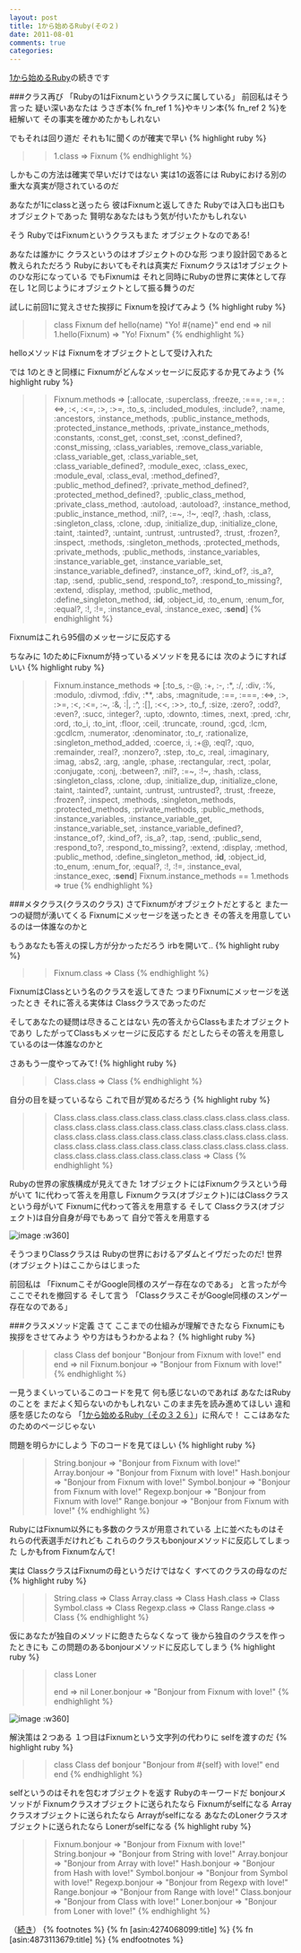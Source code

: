 ```yaml
---
layout: post
title: 1から始めるRuby(その２)
date: 2011-08-01
comments: true
categories:
---
```



[1から始めるRuby](/2011/07/27/1-Ruby/)の続きです

###クラス再び
「Rubyの1はFixnumというクラスに属している」
前回私はそう言った
疑い深いあなたは
うさぎ本{% fn_ref 1 %}やキリン本{% fn_ref 2 %}を紐解いて
その事実を確かめたかもしれない

でもそれは回り道だ
それも1に聞くのが確実で早い
{% highlight ruby %}
>> 1.class
=> Fixnum
{% endhighlight %}

しかもこの方法は確実で早いだけではない
実は1の返答には
Rubyにおける別の重大な真実が隠されているのだ

あなたが1にclassと送ったら
彼はFixnumと返してきた
Rubyでは入口も出口もオブジェクトであった
賢明なあなたはもう気が付いたかもしれない

そう
RubyではFixnumというクラスもまた
オブジェクトなのである!

あなたは誰かに
クラスというのはオブジェクトのひな形
つまり設計図であると教えられただろう
Rubyにおいてもそれは真実だ
Fixnumクラスは1オブジェクトのひな形になっている
でもFixnumは
それと同時にRubyの世界に実体として存在し
1と同じようにオブジェクトとして振る舞うのだ

試しに前回1に覚えさせた挨拶に
Fixnumを投げてみよう
{% highlight ruby %}
>> class Fixnum
>>   def hello(name)
>>    "Yo! #{name}"
>>   end
>> end
=> nil
>> 1.hello(Fixnum)
=> "Yo! Fixnum"
{% endhighlight %}

helloメソッドは
Fixnumをオブジェクトとして受け入れた

では
1のときと同様に
Fixnumがどんなメッセージに反応するか見てみよう
{% highlight ruby %}
>> Fixnum.methods
=> [:allocate, :superclass, :freeze, :===, :==, :<=>, :<, :<=, :>, :>=, :to_s, :included_modules, :include?, :name, :ancestors, :instance_methods, :public_instance_methods, :protected_instance_methods, :private_instance_methods, :constants, :const_get, :const_set, :const_defined?, :const_missing, :class_variables, :remove_class_variable, :class_variable_get, :class_variable_set, :class_variable_defined?, :module_exec, :class_exec, :module_eval, :class_eval, :method_defined?, :public_method_defined?, :private_method_defined?, :protected_method_defined?, :public_class_method, :private_class_method, :autoload, :autoload?, :instance_method, :public_instance_method, :nil?, :=~, :!~, :eql?, :hash, :class, :singleton_class, :clone, :dup, :initialize_dup, :initialize_clone, :taint, :tainted?, :untaint, :untrust, :untrusted?, :trust, :frozen?, :inspect, :methods, :singleton_methods, :protected_methods, :private_methods, :public_methods, :instance_variables, :instance_variable_get, :instance_variable_set, :instance_variable_defined?, :instance_of?, :kind_of?, :is_a?, :tap, :send, :public_send, :respond_to?, :respond_to_missing?, :extend, :display, :method, :public_method, :define_singleton_method, :__id__, :object_id, :to_enum, :enum_for, :equal?, :!, :!=, :instance_eval, :instance_exec, :__send__]
{% endhighlight %}

Fixnumはこれら95個のメッセージに反応する

ちなみに
1のためにFixnumが持っているメソッドを見るには
次のようにすればいい
{% highlight ruby %}
>> Fixnum.instance_methods
=> [:to_s, :-@, :+, :-, :*, :/, :div, :%, :modulo, :divmod, :fdiv, :**, :abs, :magnitude, :==, :===, :<=>, :>, :>=, :<, :<=, :~, :&, :|, :^, :[], :<<, :>>, :to_f, :size, :zero?, :odd?, :even?, :succ, :integer?, :upto, :downto, :times, :next, :pred, :chr, :ord, :to_i, :to_int, :floor, :ceil, :truncate, :round, :gcd, :lcm, :gcdlcm, :numerator, :denominator, :to_r, :rationalize, :singleton_method_added, :coerce, :i, :+@, :eql?, :quo, :remainder, :real?, :nonzero?, :step, :to_c, :real, :imaginary, :imag, :abs2, :arg, :angle, :phase, :rectangular, :rect, :polar, :conjugate, :conj, :between?, :nil?, :=~, :!~, :hash, :class, :singleton_class, :clone, :dup, :initialize_dup, :initialize_clone, :taint, :tainted?, :untaint, :untrust, :untrusted?, :trust, :freeze, :frozen?, :inspect, :methods, :singleton_methods, :protected_methods, :private_methods, :public_methods, :instance_variables, :instance_variable_get, :instance_variable_set, :instance_variable_defined?, :instance_of?, :kind_of?, :is_a?, :tap, :send, :public_send, :respond_to?, :respond_to_missing?, :extend, :display, :method, :public_method, :define_singleton_method, :__id__, :object_id, :to_enum, :enum_for, :equal?, :!, :!=, :instance_eval, :instance_exec, :__send__]
>> Fixnum.instance_methods == 1.methods
=> true
{% endhighlight %}

###メタクラス(クラスのクラス)
さてFixnumがオブジェクトだとすると
また一つの疑問が湧いてくる
Fixnumにメッセージを送ったとき
その答えを用意しているのは一体誰なのかと

もうあなたも答えの探し方が分かっただろう
irbを開いて..
{% highlight ruby %}
>> Fixnum.class
=> Class
{% endhighlight %}

FixnumはClassという名のクラスを返してきた
つまりFixnumにメッセージを送ったとき
それに答える実体は
Classクラスであったのだ

そしてあなたの疑問は尽きることはない
先の答えからClassもまたオブジェクトであり
したがってClassもメッセージに反応する
だとしたらその答えを用意しているのは一体誰なのかと

さあもう一度やってみて!
{% highlight ruby %}
>> Class.class
=> Class
{% endhighlight %}

自分の目を疑っているなら
これで目が覚めるだろう
{% highlight ruby %}
>> Class.class.class.class.class.class.class.class.class.class.class.class.class.class.class.class.class.class.class.class.class.class.class.class.class.class.class.class.class.class.class.class.class.class.class.class.class.class.class.class.class.class.class.class.class.class.class.class.class.class.class
=> Class
{% endhighlight %}

Rubyの世界の家族構成が見えてきた
1オブジェクトにはFixnumクラスという母がいて
1に代わって答えを用意し
Fixnumクラス(オブジェクト)にはClassクラスという母がいて
Fixnumに代わって答えを用意する
そして
Classクラス(オブジェクト)は自分自身が母でもあって
自分で答えを用意する

![image](http://img.f.hatena.ne.jp/images/fotolife/k/keyesberry/20110805/20110805084256.png)
:w360]

そうつまりClassクラスは
Rubyの世界におけるアダムとイヴだったのだ!
世界(オブジェクト)はここからはじまった

前回私は
「FixnumこそがGoogle同様のスゲー存在なのである」
と言ったが今ここでそれを撤回する
そして言う
「ClassクラスこそがGoogle同様のスンゲー存在なのである」

###クラスメソッド定義
さて
ここまでの仕組みが理解できたなら
Fixnumにも挨拶をさせてみよう
やり方はもうわかるよね？
{% highlight ruby %}
>> class Class
>>   def bonjour
>>     "Bonjour from Fixnum with love!"
>>   end
>> end
=> nil
>> Fixnum.bonjour
=> "Bonjour from Fixnum with love!"
{% endhighlight %}

一見うまくいっているこのコードを見て
何も感じないのであれば
あなたはRubyのことを
まだよく知らないのかもしれない
このまま先を読み進めてほしい
違和感を感じたのなら
「[1から始めるRuby（その３２６）](http://i.loveruby.net/ja/rhg/book/)」に飛んで！
ここはあなたのためのページじゃない

問題を明らかにしよう
下のコードを見てほしい
{% highlight ruby %}
>> String.bonjour
=> "Bonjour from Fixnum with love!"
>> Array.bonjour
=> "Bonjour from Fixnum with love!"
>> Hash.bonjour
=> "Bonjour from Fixnum with love!"
>> Symbol.bonjour
=> "Bonjour from Fixnum with love!"
>> Regexp.bonjour
=> "Bonjour from Fixnum with love!"
>> Range.bonjour
=> "Bonjour from Fixnum with love!"
{% endhighlight %}

RubyにはFixnum以外にも多数のクラスが用意されている
上に並べたものはそれらの代表選手だけれども
これらのクラスもbonjourメソッドに反応してしまった
しかもfrom Fixnumなんて!

実は
ClassクラスはFixnumの母というだけではなく
すべてのクラスの母なのだ
{% highlight ruby %}
>> String.class
=> Class
>> Array.class
=> Class
>> Hash.class
=> Class
>> Symbol.class
=> Class
>> Regexp.class
=> Class
>> Range.class
=> Class
{% endhighlight %}

仮にあなたが独自のメソッドに飽きたらなくなって
後から独自のクラスを作ったときにも
この問題のあるbonjourメソッドに反応してしまう
{% highlight ruby %}
>> class Loner
>>
>> end
=> nil
>> Loner.bonjour
=> "Bonjour from Fixnum with love!"
{% endhighlight %}

![image](http://img.f.hatena.ne.jp/images/fotolife/k/keyesberry/20110803/20110803150309.png)
:w360]

解決策は２つある
１つ目はFixnumという文字列の代わりに
selfを渡すのだ
{% highlight ruby %}
>> class Class
>>   def bonjour
>>     "Bonjour from #{self} with love!"
>>   end
>> end
{% endhighlight %}

selfというのはそれを包むオブジェクトを返す
Rubyのキーワードだ
bonjourメソッドが
Fixnumクラスオブジェクトに送られたなら
Fixnumがselfになる
Arrayクラスオブジェクトに送られたなら
Arrayがselfになる
あなたのLonerクラスオブジェクトに送られたなら
Lonerがselfになる
{% highlight ruby %}
>> Fixnum.bonjour
=> "Bonjour from Fixnum with love!"
>> String.bonjour
=> "Bonjour from String with love!"
>> Array.bonjour
=> "Bonjour from Array with love!"
>> Hash.bonjour
=> "Bonjour from Hash with love!"
>> Symbol.bonjour
=> "Bonjour from Symbol with love!"
>> Regexp.bonjour
=> "Bonjour from Regexp with love!"
>> Range.bonjour
=> "Bonjour from Range with love!"
>> Class.bonjour
=> "Bonjour from Class with love!"
>> Loner.bonjour
=> "Bonjour from Loner with love!"
{% endhighlight %}

（[続き](/2011/08/05/notitle/)）
{% footnotes %}
   {% fn [asin:4274068099:title] %}
   {% fn [asin:4873113679:title] %}
{% endfootnotes %}
